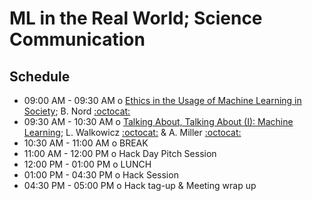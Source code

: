 # ML in the Real World; Science Communication

## Schedule

 * 09:00 AM - 09:30 AM  o  [Ethics in the Usage of Machine Learning in Society](https://github.com/LSSTC-DSFP/LSSTC-DSFP-Sessions/blob/master/Session7/Day5/ML_in_Society_Nord.pdf); B. Nord [:octocat:](https://github.com/bnord)
 * 09:30 AM - 10:30 AM  o  [Talking About, Talking About (I): Machine Learning](https://github.com/LSSTC-DSFP/LSSTC-DSFP-Sessions/blob/master/Session7/Day5/TalkingAboutTalkingAbout.ipynb); L. Walkowicz [:octocat:](https://github.com/lmwalkowicz) & A. Miller [:octocat:](https://github.com/adamamiller)
 * 10:30 AM - 11:00 AM  o  BREAK
 * 11:00 AM - 12:00 PM  o  Hack Day Pitch Session
 * 12:00 PM - 01:00 PM  o  LUNCH
 * 01:00 PM - 04:30 PM  o  Hack Session
 * 04:30 PM - 05:00 PM  o  Hack tag-up & Meeting wrap up
